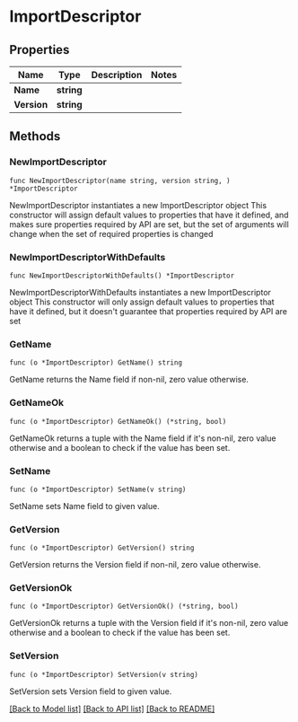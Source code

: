 # ImportDescriptor

## Properties

Name | Type | Description | Notes
------------ | ------------- | ------------- | -------------
**Name** | **string** |  | 
**Version** | **string** |  | 

## Methods

### NewImportDescriptor

`func NewImportDescriptor(name string, version string, ) *ImportDescriptor`

NewImportDescriptor instantiates a new ImportDescriptor object
This constructor will assign default values to properties that have it defined,
and makes sure properties required by API are set, but the set of arguments
will change when the set of required properties is changed

### NewImportDescriptorWithDefaults

`func NewImportDescriptorWithDefaults() *ImportDescriptor`

NewImportDescriptorWithDefaults instantiates a new ImportDescriptor object
This constructor will only assign default values to properties that have it defined,
but it doesn't guarantee that properties required by API are set

### GetName

`func (o *ImportDescriptor) GetName() string`

GetName returns the Name field if non-nil, zero value otherwise.

### GetNameOk

`func (o *ImportDescriptor) GetNameOk() (*string, bool)`

GetNameOk returns a tuple with the Name field if it's non-nil, zero value otherwise
and a boolean to check if the value has been set.

### SetName

`func (o *ImportDescriptor) SetName(v string)`

SetName sets Name field to given value.


### GetVersion

`func (o *ImportDescriptor) GetVersion() string`

GetVersion returns the Version field if non-nil, zero value otherwise.

### GetVersionOk

`func (o *ImportDescriptor) GetVersionOk() (*string, bool)`

GetVersionOk returns a tuple with the Version field if it's non-nil, zero value otherwise
and a boolean to check if the value has been set.

### SetVersion

`func (o *ImportDescriptor) SetVersion(v string)`

SetVersion sets Version field to given value.



[[Back to Model list]](../README.md#documentation-for-models) [[Back to API list]](../README.md#documentation-for-api-endpoints) [[Back to README]](../README.md)


